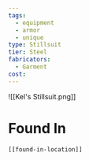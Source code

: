 ```yaml
---
tags:
  - equipment
  - armor
  - unique
type: Stillsuit
tier: Steel
fabricators:
  - Garment
cost:
---
```

![[Kel's Stillsuit.png]]
# Found In
```meta-bind-embed
[[found-in-location]]
```